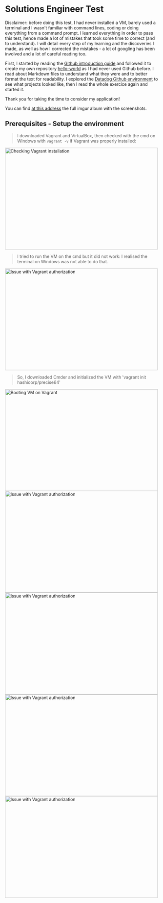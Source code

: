 # Solutions Engineer Test

Disclaimer: before doing this test, I had never installed a VM, barely used a terminal and I wasn't familiar with command lines, coding or doing everything from a command prompt. I learned everything in order to pass this test, hence made a lot of mistakes that took some time to correct (and to understand). I will detail every step of my learning and the discoveries I made, as well as how I corrected the mistakes - a lot of googling has been involved and a lot of careful reading too.

First, I started by reading the [Github introduction guide](https://guides.github.com/activities/hello-world/) and followed it to create my own repository [hello-world](https://github.com/edesabarbaro/hello-world) as I had never used Github before. I read about Markdown files to understand what they were and to better format the text for readability. I explored the [Datadog Github environment](https://github.com/DataDog) to see what projects looked like, then I read the whole exercice again and started it.

Thank you for taking the time to consider my application!

You can find [at this address](https://imgur.com/a/ob6J1) the full imgur album with the screenshots.

## Prerequisites - Setup the environment

> I downloaded Vagrant and VirtualBox, then checked with the cmd on Windows with `vagrant -v` if Vagrant was properly installed:
<a href="https://i.imgur.com/Mn7XOdG.jpg" title="Checking Vagrant installation">
<img src="https://i.imgur.com/Mn7XOdG.jpg" width="500" height="332" alt="Checking Vagrant installation"></a>

> I tried to run the VM on the cmd but it did not work: I realised the terminal on Windows was not able to do that.
<a href="https://i.imgur.com/Ad5idoC.jpg" title="Issue with Vagrant authorization">
<img src="https://i.imgur.com/Ad5idoC.jpg" width="500" height="332" alt="Issue with Vagrant authorization"></a>

> So, I downloaded Cmder and initialized the VM with 'vagrant init hashicorp/precise64'
<a href="https://i.imgur.com/0zlivYt.jpg" title="Booting VM on Vagrant">
<img src="https://i.imgur.com/0zlivYt.jpg" width="500" height="332" alt="Booting VM on Vagrant"></a>


<a href="https://i.imgur.com/Ad5idoC.jpg" title="Issue with Vagrant authorization">
<img src="https://i.imgur.com/Ad5idoC.jpg" width="500" height="332" alt="Issue with Vagrant authorization"></a>


<a href="https://i.imgur.com/Ad5idoC.jpg" title="Issue with Vagrant authorization">
<img src="https://i.imgur.com/Ad5idoC.jpg" width="500" height="332" alt="Issue with Vagrant authorization"></a>


<a href="https://i.imgur.com/Ad5idoC.jpg" title="Issue with Vagrant authorization">
<img src="https://i.imgur.com/Ad5idoC.jpg" width="500" height="332" alt="Issue with Vagrant authorization"></a>


<a href="https://i.imgur.com/Ad5idoC.jpg" title="Issue with Vagrant authorization">
<img src="https://i.imgur.com/Ad5idoC.jpg" width="500" height="332" alt="Issue with Vagrant authorization"></a>


